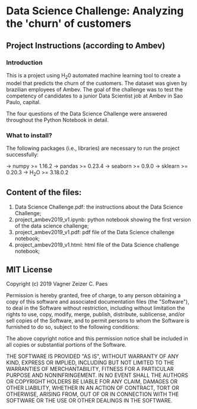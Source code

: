# Data Science Challenge: Analyzing the 'churn' of customers




## Project Instructions (according to Ambev)


### Introduction

This is a project using H<sub>2</sub>0 automated machine learning tool to create a model that predicts the churn of the customers.
The dataset was given by brazilian employees of Ambev.
The goal of the challenge was to test the competency of candidates to a junior Data Scientist job at Ambev in Sao Paulo, capital.

The four questions of the Data Science Challenge were answered throughout the Python Notebook in detail.

### What to install?

The following packages (i.e., libraries) are necessary to run the project successfully:

-> numpy >= 1.16.2
-> pandas >= 0.23.4
-> seaborn >= 0.9.0
-> sklearn >= 0.20.3
-> H<sub>2</sub>O >= 3.18.0.2



## Content of the files: 

1. Data Science Challenge.pdf: the instructions about the Data Science Challenge;
2. project_ambev2019_v1.ipynb: python notebook showing the first version of the data science challenge;
3. project_ambev2019_v1.pdf: pdf file of the Data Science challenge notebook;
4. project_ambev2019_v1.html: html file of the Data Science challenge notebook;



## MIT License

Copyright (c) 2019 Vagner Zeizer C. Paes

Permission is hereby granted, free of charge, to any person obtaining a copy
of this software and associated documentation files (the "Software"), to deal
in the Software without restriction, including without limitation the rights
to use, copy, modify, merge, publish, distribute, sublicense, and/or sell
copies of the Software, and to permit persons to whom the Software is
furnished to do so, subject to the following conditions:

The above copyright notice and this permission notice shall be included in all
copies or substantial portions of the Software.

THE SOFTWARE IS PROVIDED "AS IS", WITHOUT WARRANTY OF ANY KIND, EXPRESS OR
IMPLIED, INCLUDING BUT NOT LIMITED TO THE WARRANTIES OF MERCHANTABILITY,
FITNESS FOR A PARTICULAR PURPOSE AND NONINFRINGEMENT. IN NO EVENT SHALL THE
AUTHORS OR COPYRIGHT HOLDERS BE LIABLE FOR ANY CLAIM, DAMAGES OR OTHER
LIABILITY, WHETHER IN AN ACTION OF CONTRACT, TORT OR OTHERWISE, ARISING FROM,
OUT OF OR IN CONNECTION WITH THE SOFTWARE OR THE USE OR OTHER DEALINGS IN THE
SOFTWARE.




